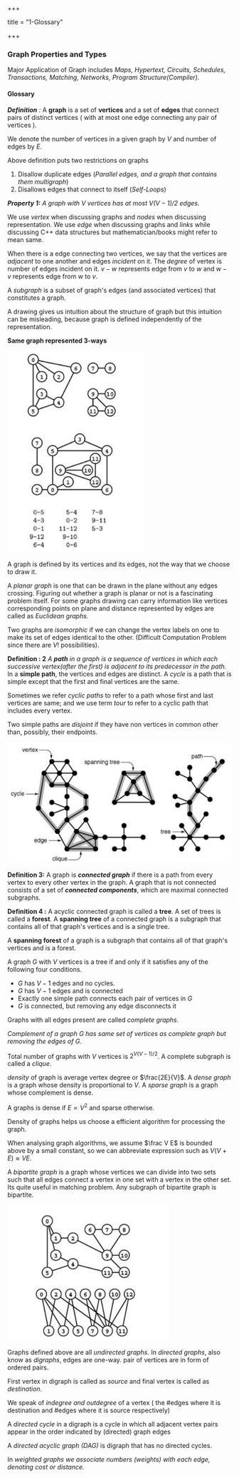 +++

title = "1-Glossary"

+++

### Graph Properties and Types

Major Application of Graph includes *Maps, Hypertext, Circuits, Schedules, Transactions, Matching, Networks, Program Structure(Compiler).*

#### Glossary

***Definition** :* A **graph** is a set of **vertices** and a set of **edges** that connect pairs of distinct vertices ( with at most one edge connecting any pair of vertices ).

We denote the number of vertices in a given graph by $V$ and number of edges by $E$.

Above definition puts two restrictions on graphs

1. Disallow duplicate edges (*Parallel edges, and a graph that contains them multigraph*)
2. Disallows edges that connect to itself (*Self-Loops*)

***Property 1:*** *A graph with $V$ vertices has at most $V(V-1)/2$ edges.*

We use *vertex* when discussing graphs and *nodes* when discussing representation. We use *edge* when discussing graphs and *links* while discussing C++ data structures but mathematician/books might refer to mean same.

 When there is a edge connecting two vertices, we say that the vertices are *adjacent* to one another and edges *incident* on it. The *degree* of vertex is number of edges incident on it. $v-w$ represents edge from $v$ to $w$ and $w-v$ represents edge from $w$ to $v$.

A *subgraph* is a subset of graph's edges (and associated vertices) that constitutes a graph.

A drawing gives us intuition about the structure of graph but this intuition can be misleading, because graph is defined independently of the representation.

**Same graph represented 3-ways**

![image-20210106085726344](17_Graph_Properties_and_Types.assets/image-20210106085726344.png)

A graph is defined by its vertices and its edges, not the way that we choose to draw it.

A *planar graph* is one that can be drawn in the plane without any edges crossing. Figuring out whether a graph is planar or not is a fascinating problem itself. For some graphs drawing can carry information like vertices corresponding points on plane and distance represented by edges are called as *Euclidean graphs.*

Two graphs are *isomorphic* if we can change the vertex labels on one to make its set of edges identical to the other. (Difficult Computation Problem since there are $V!$ possibilities).

**Definition : 2** *A **path** in a graph is a sequence of vertices in which each successive vertex(after the first) is adjacent to its predecessor in the path.* In a **simple path**, the vertices and edges are distinct. A *cycle* is a path that is simple except that the first and final vertices are the same.

Sometimes we refer *cyclic paths* to refer to a path whose first and last vertices are same; and we use term *tour* to refer to a cyclic path that includes every vertex.

Two simple paths are *disjoint* if they have non vertices in common other than, possibly, their endpoints.

![image-20210106120526277](17_Graph_Properties_and_Types.assets/image-20210106120526277.png)

**Definition 3:** A graph is ***connected graph*** if there is a path from every vertex to every other vertex in the graph. A graph that is not connected consists of a set of ***connected components***, which are maximal connected subgraphs.

**Definition 4 :** A acyclic connected graph is called a **tree**. A set of trees is called a **forest**. A **spanning tree** of a connected graph is a subgraph that contains all of that graph's vertices and is a single tree.

A **spanning forest** of a graph is a subgraph that contains all of that graph's vertices and is a forest.

A graph $G$ with $V$ vertices is a tree if and only if it satisfies any of the following four conditions.

- $G$ has $V-1$ edges and no cycles.
- $G$ has $V-1$ edges and is connected
- Exactly one simple path connects each pair of vertices in $G$
- $G$ is connected, but removing any edge disconnects it

Graphs with all edges present are called *complete graphs.*

*Complement of a graph $G$ has same set of vertices as complete graph but removing the edges of $G$*.

 Total number of graphs with $V$ vertices is $2^{V(V-1)/2}$. A complete subgraph is called a *clique*.

*density* of graph is average vertex degree or $\frac{2E}{V}$. A *dense graph* is a graph whose density is proportional to $V$. A *sparse graph* is a graph whose complement is dense.

A graphs is dense if $E \propto V^2$ and sparse otherwise.

Density of graphs helps us choose a efficient algorithm for processing the graph.

When analysing graph algorithms, we assume $\frac V E$  is bounded above by a small constant, so we can abbreviate expression such as $V(V+E)\approx VE$.

A *bipartite graph* is a graph whose vertices we can divide into two sets such that all edges connect a vertex in one set with a vertex in the other set. Its quite useful in matching problem. Any subgraph of bipartite graph is bipartite.

![image-20210106121534465](17_Graph_Properties_and_Types.assets/image-20210106121534465.png)

Graphs defined above are all *undirected graphs*. In *directed graphs*, also know as *digraphs*, edges are one-way. pair of vertices are in form of ordered pairs.

First vertex in digraph is called as *source* and final vertex is called as *destination*.

We speak of *indegree and outdegree* of a vertex ( the #edges where it is destination and #edges where it is source respectively)

A *directed cycle* in a digraph is a cycle in which all adjacent vertex pairs appear in the order indicated by (directed) graph edges

A *directed acyclic graph (DAG)* is digraph that has no directed cycles.

In *weighted graphs we associate numbers (weights) with each edge, denoting cost or distance.*

